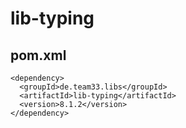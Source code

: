 # lib-typing

## pom.xml

    <dependency>
      <groupId>de.team33.libs</groupId>
      <artifactId>lib-typing</artifactId>
      <version>8.1.2</version>
    </dependency>